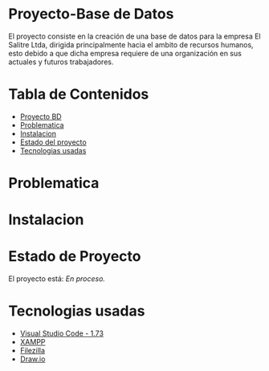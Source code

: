 # Proyecto-Base de Datos

El proyecto consiste en la creación de una base de datos para la empresa El Salitre Ltda, dirigida principalmente hacia el ambito de recursos humanos, esto debido a que dicha empresa requiere de una organización en sus actuales y futuros trabajadores.

# Tabla de Contenidos

* [Proyecto BD](#proyecto-base-de-datos)
* [Problematica](#problematica)
* [Instalacion](#instalacion)
* [Estado del proyecto](#estado-de-proyecto)
* [Tecnologias usadas](#tecnologias-usadas)

# Problematica

# Instalacion

# Estado de Proyecto

El proyecto está: _En proceso._

# Tecnologias usadas

 - [Visual Studio Code - 1.73](https://code.visualstudio.com/Download)
 - [XAMPP](https://www.apachefriends.org/es/index.html)
 - [Filezilla](https://filezilla-project.org/)
 - [Draw.io](https://app.diagrams.net/)
